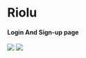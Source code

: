 <!-- ```diff
 Riolu
``` -->
# Riolu

<h4>Login And Sign-up page</h4>

<img src="riolu\Screenshot 2023-02-08 152907.jpg">
<img src="riolu\Screenshot 2023-02-08 152838.jpg">
